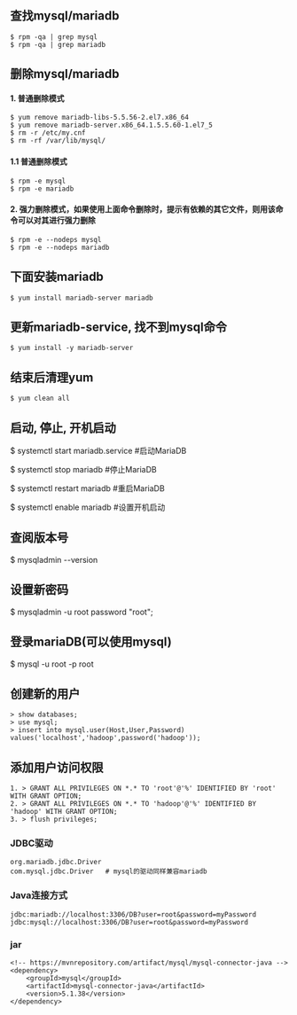 ## 查找mysql/mariadb
```
$ rpm -qa | grep mysql
$ rpm -qa | grep mariadb
```

## 删除mysql/mariadb
#### 1. 普通删除模式
```
$ yum remove mariadb-libs-5.5.56-2.el7.x86_64
$ yum remove mariadb-server.x86_64.1.5.5.60-1.el7_5
$ rm -r /etc/my.cnf
$ rm -rf /var/lib/mysql/
```
#### 1.1 普通删除模式
```
$ rpm -e mysql
$ rpm -e mariadb
```

#### 2. 强力删除模式，如果使用上面命令删除时，提示有依赖的其它文件，则用该命令可以对其进行强力删除
```
$ rpm -e --nodeps mysql
$ rpm -e --nodeps mariadb
```

## 下面安装mariadb
```
$ yum install mariadb-server mariadb 
```

## 更新mariadb-service, 找不到mysql命令
```
$ yum install -y mariadb-server
```

## 结束后清理yum
```
$ yum clean all
```

## 启动, 停止, 开机启动
$ systemctl start mariadb.service  #启动MariaDB

$ systemctl stop mariadb  #停止MariaDB

$ systemctl restart mariadb  #重启MariaDB

$ systemctl enable mariadb  #设置开机启动

## 查阅版本号
$ mysqladmin --version

## 设置新密码
$ mysqladmin -u root password "root";

## 登录mariaDB(可以使用mysql)
$ mysql -u root -p root

## 创建新的用户
```
> show databases;
> use mysql;
> insert into mysql.user(Host,User,Password) values('localhost','hadoop',password('hadoop'));
```

## 添加用户访问权限
```
1. > GRANT ALL PRIVILEGES ON *.* TO 'root'@'%' IDENTIFIED BY 'root' WITH GRANT OPTION;
2. > GRANT ALL PRIVILEGES ON *.* TO 'hadoop'@'%' IDENTIFIED BY 'hadoop' WITH GRANT OPTION;
3. > flush privileges;
```


### JDBC驱动
```
org.mariadb.jdbc.Driver
com.mysql.jdbc.Driver   # mysql的驱动同样兼容mariadb
```

### Java连接方式
```
jdbc:mariadb://localhost:3306/DB?user=root&password=myPassword
jdbc:mysql://localhost:3306/DB?user=root&password=myPassword
```
### jar
```
<!-- https://mvnrepository.com/artifact/mysql/mysql-connector-java -->
<dependency>
    <groupId>mysql</groupId>
    <artifactId>mysql-connector-java</artifactId>
    <version>5.1.38</version>
</dependency>
```

